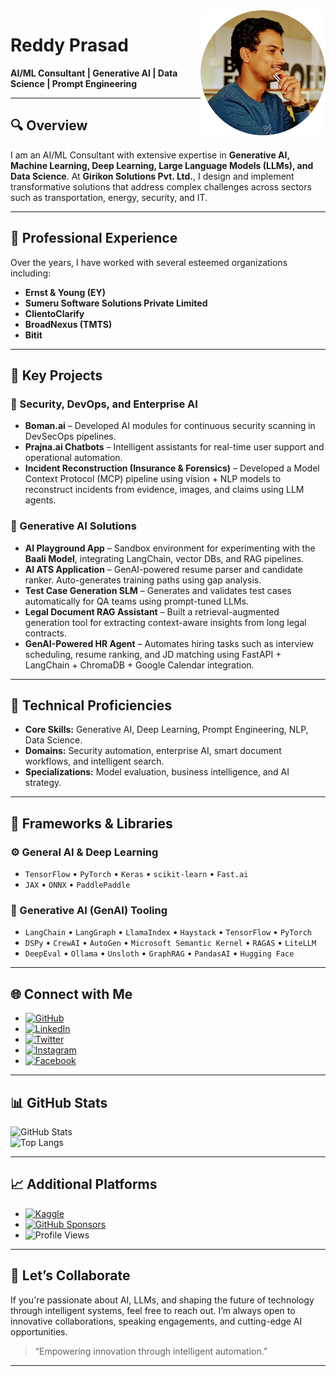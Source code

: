 <img src="https://github.com/reddyprasade/reddyprasade.github.io/blob/main/images/profile/img2.png" width="200" align="right" />

# Reddy Prasad  
**AI/ML Consultant | Generative AI | Data Science | Prompt Engineering**

---

## 🔍 Overview

I am an AI/ML Consultant with extensive expertise in **Generative AI, Machine Learning, Deep Learning, Large Language Models (LLMs), and Data Science**. At **Girikon Solutions Pvt. Ltd.**, I design and implement transformative solutions that address complex challenges across sectors such as transportation, energy, security, and IT.

---

## 💼 Professional Experience

Over the years, I have worked with several esteemed organizations including:

- **Ernst & Young (EY)**
- **Sumeru Software Solutions Private Limited**
- **ClientoClarify**
- **BroadNexus (TMTS)**
- **Bitit**

---

## 🚀 Key Projects

### 🔐 Security, DevOps, and Enterprise AI
- **Boman.ai** – Developed AI modules for continuous security scanning in DevSecOps pipelines.
- **Prajna.ai Chatbots** – Intelligent assistants for real-time user support and operational automation.
- **Incident Reconstruction (Insurance & Forensics)** – Developed a Model Context Protocol (MCP) pipeline using vision + NLP models to reconstruct incidents from evidence, images, and claims using LLM agents.

### 🤖 Generative AI Solutions
- **AI Playground App** – Sandbox environment for experimenting with the **Baali Model**, integrating LangChain, vector DBs, and RAG pipelines.
- **AI ATS Application** – GenAI-powered resume parser and candidate ranker. Auto-generates training paths using gap analysis.
- **Test Case Generation SLM** – Generates and validates test cases automatically for QA teams using prompt-tuned LLMs.
- **Legal Document RAG Assistant** – Built a retrieval-augmented generation tool for extracting context-aware insights from long legal contracts.
- **GenAI-Powered HR Agent** – Automates hiring tasks such as interview scheduling, resume ranking, and JD matching using FastAPI + LangChain + ChromaDB + Google Calendar integration.

---

## 🧠 Technical Proficiencies

- **Core Skills:** Generative AI, Deep Learning, Prompt Engineering, NLP, Data Science.
- **Domains:** Security automation, enterprise AI, smart document workflows, and intelligent search.
- **Specializations:** Model evaluation, business intelligence, and AI strategy.

---

## 🧰 Frameworks & Libraries

### ⚙️ General AI & Deep Learning

- `TensorFlow` • `PyTorch` • `Keras` • `scikit-learn` • `Fast.ai`  
- `JAX` • `ONNX` • `PaddlePaddle`

### 🔮 Generative AI (GenAI) Tooling

- `LangChain` • `LangGraph` • `LlamaIndex` • `Haystack` • `TensorFlow` • `PyTorch`  
- `DSPy` • `CrewAI` • `AutoGen` • `Microsoft Semantic Kernel` • `RAGAS` • `LiteLLM`  
- `DeepEval` • `Ollama` • `Unsloth` • `GraphRAG` • `PandasAI` • `Hugging Face`

---

## 🌐 Connect with Me

- [![GitHub](https://img.shields.io/github/followers/reddyprasade.svg?label=GitHub&style=social)](https://github.com/reddyprasade)
- [![LinkedIn](https://img.shields.io/badge/-LinkedIn-blue?style=social&logo=linkedin)](https://in.linkedin.com/in/reddy-prasad-e-03b12656?trk=profile-badge)
- [![Twitter](https://img.shields.io/twitter/follow/ReddyPrasade?label=Twitter&style=social)](https://twitter.com/ReddyPrasade)
- [![Instagram](https://img.shields.io/badge/-reddy-blue?style=social&logo=Instagram)](https://www.instagram.com/reddyprasad_e)
- [![Facebook](https://img.shields.io/badge/-Reddy-blue?style=social&logo=Facebook)](https://www.facebook.com/reddyprasade)

---

## 📊 GitHub Stats

![GitHub Stats](https://github-readme-stats.vercel.app/api?username=reddyprasade&theme=cobalt&show_icons=true&count_private=true)  
![Top Langs](https://github-readme-stats.vercel.app/api/top-langs/?username=reddyprasade)

---

## 📈 Additional Platforms

- [![Kaggle](https://img.shields.io/badge/@reddyprasade-blue?style=social&logo=Kaggle)](https://www.kaggle.com/reddyprasade)
- [![GitHub Sponsors](https://img.shields.io/badge/GitHub_Sponsors--_.svg?style=social&logo=github&logoColor=orange)](https://github.com/sponsors/reddyprasade)
- ![Profile Views](https://komarev.com/ghpvc/?username=reddyprasade&style=flat-square&color=EA4AAA)

---

## 🧭 Let’s Collaborate

If you're passionate about AI, LLMs, and shaping the future of technology through intelligent systems, feel free to reach out. I’m always open to innovative collaborations, speaking engagements, and cutting-edge AI opportunities.

> “Empowering innovation through intelligent automation.”

---
